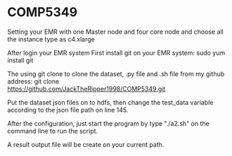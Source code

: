 # COMP5349
Setting your EMR with one Master node and four core node
and choose all the instance type as c4.xlarge

After login your EMR system
First install git on your EMR system:
sudo yum install git


The  using git clone to clone the dataset, .py file and .sh file from my github address:
git clone \
https://github.com/JackTheRipper1998/COMP5349.git

Put the dataset json files on to hdfs, then change the test_data variable according to the json file path on line 145.

After the configuration, just start the program by type "./a2.sh" on the command line to run the script.

A result output file will be create on your current path.